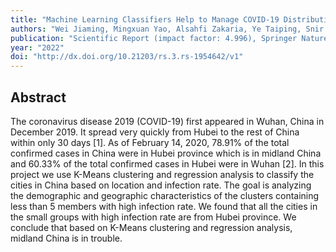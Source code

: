 ```yaml
---
title: "Machine Learning Classifiers Help to Manage COVID-19 Distribution in China"
authors: "Wei Jiaming, Mingxuan Yao, Alsahfi Zakaria, Ye Taiping, Snir Eli and Rahmani Bahareh"
publication: "Scientific Report (impact factor: 4.996), Springer Nature"
year: "2022"
doi: "http://dx.doi.org/10.21203/rs.3.rs-1954642/v1"
---
```

## Abstract
The coronavirus disease 2019 (COVID-19) first appeared in Wuhan, China in December 2019. It spread very quickly from Hubei to the rest of China within only 30 days [1]. As of February 14, 2020, 78.91% of the total confirmed cases in China were in Hubei province which is in midland China and 60.33% of the total confirmed cases in Hubei were in Wuhan [2]. In this project we use K-Means clustering and regression analysis to classify the cities in China based on location and infection rate. The goal is analyzing the demographic and geographic characteristics of the clusters containing less than 5 members with high infection rate. We found that all the cities in the small groups with high infection rate are from Hubei province. We conclude that based on K-Means clustering and regression analysis, midland China is in trouble.
